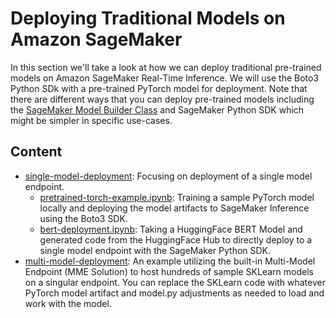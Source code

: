 # Deploying Traditional Models on Amazon SageMaker

In this section we'll take a look at how we can deploy traditional pre-trained models on Amazon SageMaker Real-Time Inference. We will use the Boto3 Python SDk with a pre-trained PyTorch model for deployment. Note that there are different ways that you can deploy pre-trained models including the [SageMaker Model Builder Class](https://github.com/aws-samples/sagemaker-hosting/tree/main/SageMaker-Model-Builder) and SageMaker Python SDK which might be simpler in specific use-cases.

## Content

- [single-model-deployment](https://github.com/RamVegiraju/sagemaker-llm-hosting-workshop/tree/master/pytorch-traditional-model-deployment/single-model-deployment): Focusing on deployment of a single model endpoint.
    - [pretrained-torch-example.ipynb](https://github.com/RamVegiraju/sagemaker-llm-hosting-workshop/blob/master/pytorch-traditional-model-deployment/single-model-deployment/pretrained-torch-example.ipynb): Training a sample PyTorch model locally and deploying the model artifacts to SageMaker Inference using the Boto3 SDK.
    - [bert-deployment.ipynb](https://github.com/RamVegiraju/sagemaker-llm-hosting-workshop/blob/master/pytorch-traditional-model-deployment/single-model-deployment/bert-deployment.ipynb): Taking a HuggingFace BERT Model and generated code from the HuggingFace Hub to directly deploy to a single model endpoint with the SageMaker Python SDK.
- [multi-model-deployment](https://github.com/RamVegiraju/sagemaker-llm-hosting-workshop/tree/master/pytorch-traditional-model-deployment/multi-model-endpoints): An example utilizing the built-in Multi-Model Endpoint (MME Solution) to host hundreds of sample SKLearn models on a singular endpoint. You can replace the SKLearn code with whatever PyTorch model artifact and model.py adjustments as needed to load and work with the model.